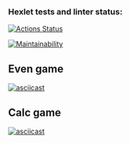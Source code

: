 ### Hexlet tests and linter status:
[![Actions Status](https://github.com/suberg/java-project-61/actions/workflows/hexlet-check.yml/badge.svg)](https://github.com/suberg/java-project-61/actions)

[![Maintainability](https://api.codeclimate.com/v1/badges/7c55fb715db3e218f254/maintainability)](https://codeclimate.com/github/suberg/java-project-61/maintainability)

## Even game
[![asciicast](https://asciinema.org/a/qTpmSWTIuxyqtM8wJxcFY8wwK.svg)](https://asciinema.org/a/qTpmSWTIuxyqtM8wJxcFY8wwK)

## Calc game
[![asciicast](https://asciinema.org/a/1LPIIUCEOQZNIJizmKy9O42K3.svg)](https://asciinema.org/a/1LPIIUCEOQZNIJizmKy9O42K3)